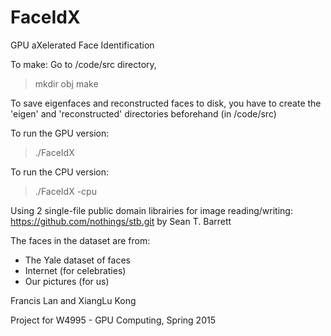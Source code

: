 # FaceIdX
GPU aXelerated Face Identification

To make:
Go to /code/src directory,
> mkdir obj
> make

To save eigenfaces and reconstructed faces to disk, you have to create the
'eigen' and 'reconstructed' directories beforehand (in /code/src)

To run the GPU version:
> ./FaceIdX

To run the CPU version:
> ./FaceIdX -cpu

Using 2 single-file public domain librairies for image reading/writing:
https://github.com/nothings/stb.git by Sean T. Barrett

The faces in the dataset are from:
- The Yale dataset of faces
- Internet (for celebraties)
- Our pictures (for us)

Francis Lan and XiangLu Kong

Project for W4995 - GPU Computing, Spring 2015
